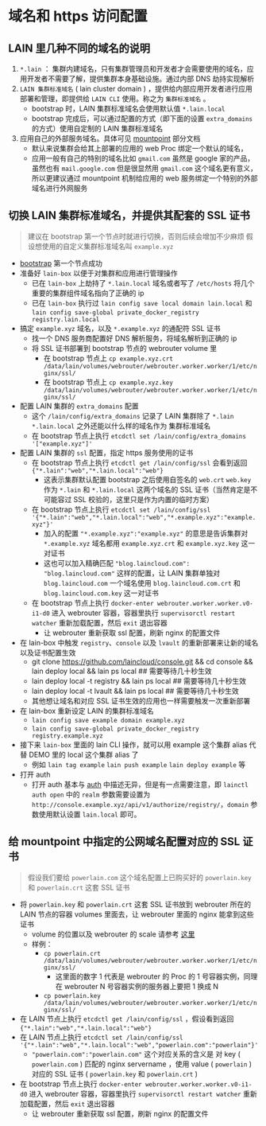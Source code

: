 # 域名和 https 访问配置

## LAIN 里几种不同的域名的说明

1. `*.lain` ： 集群内建域名，只有集群管理员和开发者才会需要使用的域名，应用开发者不需要了解，提供集群本身基础设施。通过内部 DNS 劫持实现解析
2. `LAIN 集群标准域名` ( lain cluster domain ) ，提供给内部应用开发者进行应用部署和管理，即提供给 `LAIN CLI` 使用。称之为 `集群标准域名` 。
    - bootstrap 时，LAIN 集群标准域名会使用默认值 `*.lain.local`
    - bootstrap 完成后，可以通过配置的方式（即下面的设置 `extra_domains` 的方式）使用自定制的 LAIN 集群标准域名
3. 应用自己的外部服务域名。具体可见 [mountpoint](../usermanual/lainyaml.md#mountpoint) 部分文档
    - 默认来说集群会给其上部署的应用的 web Proc 绑定一个默认的域名，
    - 应用一般有自己的特别的域名比如 `gmail.com` 虽然是 google 家的产品，虽然也有 `mail.google.com` 但是很显然用 `gmail.com` 这个域名更有意义，所以更建议通过 mountpoint 机制给应用的 web 服务绑定一个特别的外部域名进行外网服务


## 切换 LAIN 集群标准域名，并提供其配套的 SSL 证书

>建议在 bootstrap 第一个节点时就进行切换，否则后续会增加不少麻烦
>假设想使用的自定义集群标准域名叫 `example.xyz`

- [bootstrap](install/) 第一个节点成功
- 准备好 `lain-box` 以便于对集群和应用进行管理操作
    - 已在 `lain-box` 上劫持了 `*.lain.local` 域名或者写了 `/etc/hosts` 将几个重要的集群组件域名指向了正确的 ip
    - 已在 `lain-box` 执行过  `lain config save local domain lain.local` 和 `lain config save-global private_docker_registry registry.lain.local`
- 搞定 `example.xyz` 域名，以及 `*.example.xyz` 的通配符 SSL 证书 
    - 找一个 DNS 服务商配置好 DNS 解析服务，将域名解析到正确的 ip
    - 将 SSL 证书部署到 bootstrap 节点的 webrouter volume 里
        - 在 bootstrap 节点上 `cp example.xyz.crt /data/lain/volumes/webrouter/webrouter.worker.worker/1/etc/nginx/ssl/`
        - 在 bootstrap 节点上 `cp example.xyz.key /data/lain/volumes/webrouter/webrouter.worker.worker/1/etc/nginx/ssl/`
- 配置 LAIN 集群的 `extra_domains` 配置
    - 这个 `/lain/config/extra_domains` 记录了 LAIN 集群除了 `*.lain` `*.lain.local` 之外还能以什么样的域名作为 集群标准域名
    - 在 bootstrap 节点上执行 `etcdctl set /lain/config/extra_domains '["example.xyz"]'`
- 配置 LAIN 集群的 `ssl` 配置，指定 https 服务使用的证书
    - 在 bootstrap 节点上执行 `etcdctl get /lain/config/ssl` 会看到返回 `{"*.lain":"web","*.lain.local":"web"}`
        - 这表示集群默认配置 bootstrap 之后使用自签名的 `web.crt` `web.key` 作为 `*.lain` 和 `*.lain.local` 这两个域名的 SSL 证书（当然肯定是不可能容过 SSL 校验的，这里只是作为内置的临时方案）
    - 在 bootstrap 节点上执行 `etcdctl set /lain/config/ssl '{"*.lain":"web","*.lain.local":"web","*.example.xyz":"example.xyz"}'`
        - 加入的配置 `"*.example.xyz":"example.xyz"` 的意思是告诉集群对 `*.example.xyz` 域名都用 `example.xyz.crt` 和 `example.xyz.key` 这一对证书
        - 这也可以加入精确匹配 `"blog.laincloud.com": "blog.laincloud.com"` 这样的配置，让 LAIN 集群单独对 `blog.laincloud.com` 一个域名使用 `blog.laincloud.com.crt` 和 `blog.laincloud.com.key` 这一对证书
    - 在 bootstrap 节点上执行 `docker-enter webrouter.worker.worker.v0-i1-d0` 进入 webrouter 容器，容器里执行 `supervisorctl restart watcher` 重新加载配置，然后 `exit` 退出容器
        - 让 webrouter 重新获取 ssl 配置，刷新 nginx 的配置文件
- 在 lain-box 中触发 `registry`、`console` 以及 `lvault` 的重新部署来让新的域名以及证书配置生效
    - git clone https://github.com/laincloud/console.git && cd console && lain deploy local && lain ps local   ## 需要等待几十秒生效
    - lain deploy local -t registry && lain ps local ## 需要等待几十秒生效
    - lain deploy local -t lvault && lain ps local ## 需要等待几十秒生效
    - 其他想让域名和对应 SSL 证书生效的应用也一样需要触发一次重新部署
- 在 lain-box 重新设定 LAIN 的集群标准域名
    - `lain config save example domain example.xyz`
    - `lain config save-global private_docker_registry registry.example.xyz`
- 接下来 `lain-box` 里面的 lain CLI 操作，就可以用 example 这个集群 alias 代替 DEMO 里的 local 这个集群 alias 了
    - 例如 `lain tag example` `lain push example` `lain deploy example` 等
- 打开 auth
    - 打开 auth 基本与 [auth](auth.md) 中描述无异，但是有一点需要注意，即 `lainctl auth open` 中的 `realm` 参数需要设置为 `http://console.example.xyz/api/v1/authorize/registry/`，`domain` 参数使用默认设置 `lain.local` 即可。

## 给 mountpoint 中指定的公网域名配置对应的 SSL 证书

>假设我们要给 `powerlain.com` 这个域名配置上已购买好的 `powerlain.key` 和 `powerlain.crt` 这套 SSL 证书

- 将 `powerlain.key` 和 `powerlain.crt` 这套 SSL 证书放到 webrouter 所在的 LAIN 节点的容器 volumes 里面去，让 webrouter 里面的 nginx 能拿到这些证书
    - volume 的位置以及 webrouter 的 scale 请参考 [这里](maintain/webrouter.html)
    - 样例： 
        - `cp powerlain.crt /data/lain/volumes/webrouter/webrouter.worker.worker/1/etc/nginx/ssl/`
            - 这里面的数字 1 代表是 webrouter 的 Proc 的 1 号容器实例，同理在 webrouter N 号容器实例的服务器上要把 1 换成 N
        - `cp powerlain.key /data/lain/volumes/webrouter/webrouter.worker.worker/1/etc/nginx/ssl/`
- 在 LAIN 节点上执行 `etcdctl get /lain/config/ssl` ，假设看到返回 `{"*.lain":"web","*.lain.local":"web"}`
- 在 LAIN 节点上执行 `etcdctl set /lain/config/ssl '{"*.lain":"web","*.lain.local":"web","powerlain.com":"powerlain"}'`
    - `"powerlain.com":"powerlain.com"` 这个对应关系的含义是 对 key ( `powerlain.com` ) 匹配的 nginx servername ，使用 value ( `powerlain` ) 对应的 SSL 证书 ( `powerlain.key` 和 `powerlain.crt` )
- 在 bootstrap 节点上执行 `docker-enter webrouter.worker.worker.v0-i1-d0` 进入 webrouter 容器，容器里执行 `supervisorctl restart watcher` 重新加载配置，然后 `exit` 退出容器
    - 让 webrouter 重新获取 ssl 配置，刷新 nginx 的配置文件
